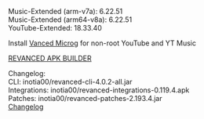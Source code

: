 Music-Extended (arm-v7a): 6.22.51  
Music-Extended (arm64-v8a): 6.22.51  
YouTube-Extended: 18.33.40  

Install [Vanced Microg](https://github.com/TeamVanced/VancedMicroG/releases) for non-root YouTube and YT Music  

[REVANCED APK BUILDER](https://github.com/alsyundawy/revanced-apk-builder/)  

Changelog:  
CLI: inotia00/revanced-cli-4.0.2-all.jar  
Integrations: inotia00/revanced-integrations-0.119.4.apk  
Patches: inotia00/revanced-patches-2.193.4.jar  
[Changelog](https://github.com/inotia00/revanced-patches/releases/tag/v2.193.4)  
